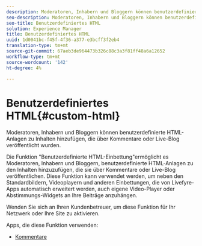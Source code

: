 ```yaml
---
description: Moderatoren, Inhabern und Bloggern können benutzerdefinierte HTML-Anlagen zu Inhalten hinzufügen, die über Kommentare oder Live-Blog veröffentlicht wurden.
seo-description: Moderatoren, Inhabern und Bloggern können benutzerdefinierte HTML-Anlagen zu Inhalten hinzufügen, die über Kommentare oder Live-Blog veröffentlicht wurden.
seo-title: Benutzerdefiniertes HTML
solution: Experience Manager
title: Benutzerdefiniertes HTML
uuid: 1d0041bc-f45f-4f36-a377-e3bcff3f2eb4
translation-type: tm+mt
source-git-commit: 67aeb3de964473b326c88c3a3f81ff48a6a12652
workflow-type: tm+mt
source-wordcount: '142'
ht-degree: 4%

---
```



# Benutzerdefiniertes HTML{#custom-html}

Moderatoren, Inhabern und Bloggern können benutzerdefinierte HTML-Anlagen zu Inhalten hinzufügen, die über Kommentare oder Live-Blog veröffentlicht wurden.

Die Funktion &quot;Benutzerdefinierte HTML-Einbettung&quot;ermöglicht es Moderatoren, Inhabern und Bloggern, benutzerdefinierte HTML-Anlagen zu den Inhalten hinzuzufügen, die sie über Kommentare oder Live-Blog veröffentlichen. Diese Funktion kann verwendet werden, um neben den Standardbildern, Videoplayern und anderen Einbettungen, die von Livefyre-Apps automatisch erweitert werden, auch eigene Video-Player oder Abstimmungs-Widgets an Ihre Beiträge anzuhängen.

Wenden Sie sich an Ihren Kundenbetreuer, um diese Funktion für Ihr Netzwerk oder Ihre Site zu aktivieren.

Apps, die diese Funktion verwenden:

* [Kommentare](/help/using/c-about-apps/c-comments/c-comments.md)

